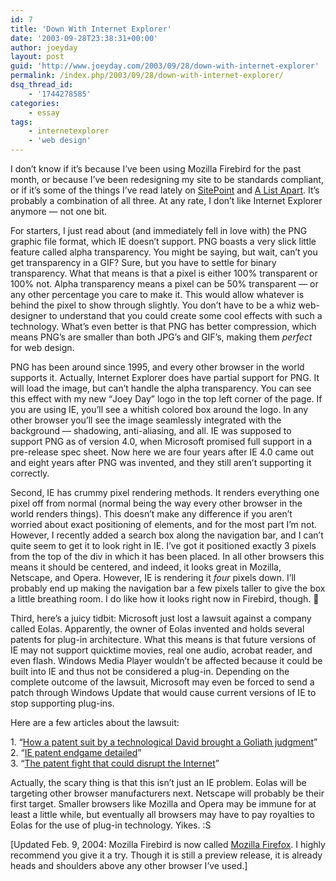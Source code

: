 ```yaml
---
id: 7
title: 'Down With Internet Explorer'
date: '2003-09-28T23:38:31+00:00'
author: joeyday
layout: post
guid: 'http://www.joeyday.com/2003/09/28/down-with-internet-explorer'
permalink: /index.php/2003/09/28/down-with-internet-explorer/
dsq_thread_id:
    - '1744278585'
categories:
    - essay
tags:
    - internetexplorer
    - 'web design'
---
```


I don’t know if it’s because I’ve been using Mozilla Firebird for the past month, or because I’ve been redesigning my site to be standards compliant, or if it’s some of the things I’ve read lately on [SitePoint](http://www.sitepoint.com) and [A List Apart](http://www.alistapart.com). It’s probably a combination of all three. At any rate, I don’t like Internet Explorer anymore — not one bit.

For starters, I just read about (and immediately fell in love with) the PNG graphic file format, which IE doesn’t support. PNG boasts a very slick little feature called alpha transparency. You might be saying, but wait, can’t you get transparency in a GIF? Sure, but you have to settle for binary transparency. What that means is that a pixel is either 100% transparent or 100% not. Alpha transparency means a pixel can be 50% transparent — or any other percentage you care to make it. This would allow whatever is behind the pixel to show through slightly. You don’t have to be a whiz web-designer to understand that you could create some cool effects with such a technology. What’s even better is that PNG has better compression, which means PNG’s are smaller than both JPG’s and GIF’s, making them *perfect* for web design.

PNG has been around since 1995, and every other browser in the world supports it. Actually, Internet Explorer does have partial support for PNG. It will load the image, but can’t handle the alpha transparency. You can see this effect with my new <q>Joey Day</q> logo in the top left corner of the page. If you are using IE, you’ll see a whitish colored box around the logo. In any other browser you’ll see the image seamlessly integrated with the background — shadowing, anti-aliasing, and all. IE was supposed to support PNG as of version 4.0, when Microsoft promised full support in a pre-release spec sheet. Now here we are four years after IE 4.0 came out and eight years after PNG was invented, and they still aren’t supporting it correctly.

Second, IE has crummy pixel rendering methods. It renders everything one pixel off from normal (normal being the way every other browser in the world renders things). This doesn’t make any difference if you aren’t worried about exact positioning of elements, and for the most part I’m not. However, I recently added a search box along the navigation bar, and I can’t quite seem to get it to look right in IE. I’ve got it positioned exactly 3 pixels from the top of the div in which it has been placed. In all other browsers this means it should be centered, and indeed, it looks great in Mozilla, Netscape, and Opera. However, IE is rendering it *four* pixels down. I’ll probably end up making the navigation bar a few pixels taller to give the box a little breathing room. I do like how it looks right now in Firebird, though. 🙁

Third, here’s a juicy tidbit: Microsoft just lost a lawsuit against a company called Eolas. Apparently, the owner of Eolas invented and holds several patents for plug-in architecture. What this means is that future versions of IE may not support quicktime movies, real one audio, acrobat reader, and even flash. Windows Media Player wouldn’t be affected because it could be built into IE and thus not be considered a plug-in. Depending on the complete outcome of the lawsuit, Microsoft may even be forced to send a patch through Windows Update that would cause current versions of IE to stop supporting plug-ins.

Here are a few articles about the lawsuit:

1\. <q>[How a patent suit by a technological David brought a Goliath judgment](http://seattletimes.nwsource.com/html/businesstechnology/2001739653_eolas220.html)</q>  
2\. <q>[IE patent endgame detailed](http://news.com.com/2100-1032_3-5074799.html)</q>  
3\. <q>[The patent fight that could disrupt the Internet](http://www.zdnet.com.au/newstech/ebusiness/story/0,2000048590,20278616,00.htm)</q>

Actually, the scary thing is that this isn’t just an IE problem. Eolas will be targeting other browser manufacturers next. Netscape will probably be their first target. Smaller browsers like Mozilla and Opera may be immune for at least a little while, but eventually all browsers may have to pay royalties to Eolas for the use of plug-in technology. Yikes. :S

\[Updated Feb. 9, 2004: Mozilla Firebird is now called [Mozilla Firefox](http://www.mozilla.org/products/firefox). I highly recommend you give it a try. Though it is still a preview release, it is already heads and shoulders above any other browser I’ve used.\]